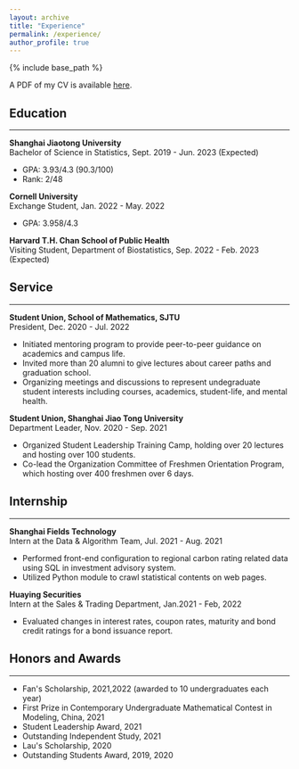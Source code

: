 ```yaml
---
layout: archive
title: "Experience"
permalink: /experience/
author_profile: true
---
```

{% include base_path %}

A PDF of my CV is available [here](http://yiiihan.github.io/files/CV-YiHan1130.pdf).

<!-- <embed src="http://yiiihan.github.io/files/CV_YiHan_1026.pdf" width="650" height="1800" type='application/pdf'> -->

## Education
---
**Shanghai Jiaotong University** <br />
Bachelor of Science in Statistics, Sept. 2019 - Jun. 2023 (Expected) <br />
- GPA: 3.93/4.3 (90.3/100)
- Rank: 2/48

**Cornell University** <br />
Exchange Student, Jan. 2022 - May. 2022 <br />
- GPA: 3.958/4.3 

**Harvard T.H. Chan School of Public Health** <br />
Visiting Student, Department of Biostatistics, Sep. 2022 - Feb. 2023 (Expected) <br />


## Service
---
**Student Union, School of Mathematics, SJTU** <br />
President, Dec. 2020 - Jul. 2022 
- Initiated mentoring program to provide peer-to-peer guidance on academics and campus life.
- Invited more than 20 alumni to give lectures about career paths and graduation school.
- Organizing meetings and discussions to represent undegraduate student interests including courses, academics, student-life, and mental health.

**Student Union, Shanghai Jiao Tong University** <br />
Department Leader, Nov. 2020 - Sep. 2021
- Organized Student Leadership Training Camp, holding over 20 lectures and hosting over 100 students.
- Co-lead the Organization Committee of Freshmen Orientation Program, which hosting over 400 freshmen over 6 days.

## Internship
---
**Shanghai Fields Technology** <br />
Intern at the Data & Algorithm Team, Jul. 2021 - Aug. 2021
- Performed front-end configuration to regional carbon rating related data using SQL in investment advisory system.
- Utilized Python module to crawl statistical contents on web pages.

**Huaying Securities** <br />
Intern at the Sales & Trading Department, Jan.2021 - Feb, 2022
- Evaluated changes in interest rates, coupon rates, maturity and bond credit ratings for a bond issuance report.

## Honors and Awards
---
- Fan's Scholarship, 2021,2022 (awarded to 10 undergraduates each year)
- First Prize in Contemporary Undergraduate Mathematical Contest in Modeling, China, 2021
- Student Leadership Award, 2021
- Outstanding Independent Study, 2021 
- Lau's Scholarship, 2020
- Outstanding Students Award, 2019, 2020

